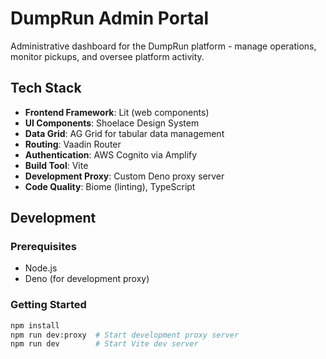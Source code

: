 # DumpRun Admin Portal

Administrative dashboard for the DumpRun platform - manage operations, monitor pickups, and oversee platform activity.

## Tech Stack
- **Frontend Framework**: Lit (web components)
- **UI Components**: Shoelace Design System
- **Data Grid**: AG Grid for tabular data management
- **Routing**: Vaadin Router
- **Authentication**: AWS Cognito via Amplify
- **Build Tool**: Vite
- **Development Proxy**: Custom Deno proxy server
- **Code Quality**: Biome (linting), TypeScript

## Development

### Prerequisites
- Node.js
- Deno (for development proxy)

### Getting Started
```bash
npm install
npm run dev:proxy  # Start development proxy server
npm run dev        # Start Vite dev server
```
